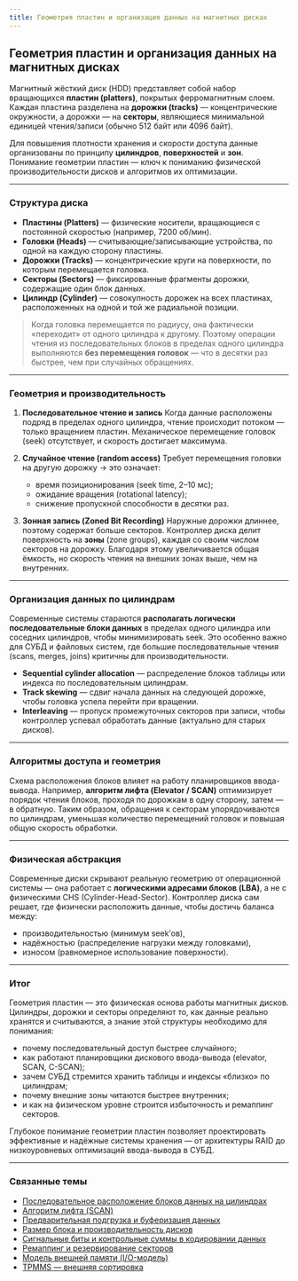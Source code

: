 ```yaml
---
title: Геометрия пластин и организация данных на магнитных дисках
---
```


## Геометрия пластин и организация данных на магнитных дисках


Магнитный жёсткий диск (HDD) представляет собой набор вращающихся **пластин (platters)**, покрытых ферромагнитным слоем.
Каждая пластина разделена на **дорожки (tracks)** — концентрические окружности, а дорожки — на **секторы**, являющиеся минимальной единицей чтения/записи (обычно 512 байт или 4096 байт).

Для повышения плотности хранения и скорости доступа данные организованы по принципу **цилиндров**, **поверхностей** и **зон**.
Понимание геометрии пластин — ключ к пониманию физической производительности дисков и алгоритмов их оптимизации.

---

### Структура диска

* **Пластины (Platters)** — физические носители, вращающиеся с постоянной скоростью (например, 7200 об/мин).
* **Головки (Heads)** — считывающие/записывающие устройства, по одной на каждую сторону пластины.
* **Дорожки (Tracks)** — концентрические круги на поверхности, по которым перемещается головка.
* **Секторы (Sectors)** — фиксированные фрагменты дорожки, содержащие один блок данных.
* **Цилиндр (Cylinder)** — совокупность дорожек на всех пластинах, расположенных на одной и той же радиальной позиции.

> Когда головка перемещается по радиусу, она фактически «переходит» от одного цилиндра к другому.
> Поэтому операции чтения из последовательных блоков в пределах одного цилиндра выполняются **без перемещения головок** — что в десятки раз быстрее, чем при случайных обращениях.

---

### Геометрия и производительность

1. **Последовательное чтение и запись**
   Когда данные расположены подряд в пределах одного цилиндра, чтение происходит потоком — только вращением пластин.
   Механическое перемещение головок (seek) отсутствует, и скорость достигает максимума.

2. **Случайное чтение (random access)**
   Требует перемещения головки на другую дорожку → это означает:

   * время позиционирования (seek time, 2–10 мс);
   * ожидание вращения (rotational latency);
   * снижение пропускной способности в десятки раз.

3. **Зонная запись (Zoned Bit Recording)**
   Наружные дорожки длиннее, поэтому содержат больше секторов.
   Контроллер диска делит поверхность на **зоны** (zone groups), каждая со своим числом секторов на дорожку.
   Благодаря этому увеличивается общая ёмкость, но скорость чтения на внешних зонах выше, чем на внутренних.

---

### Организация данных по цилиндрам

Современные системы стараются **располагать логически последовательные блоки данных** в пределах одного цилиндра или соседних цилиндров, чтобы минимизировать seek.
Это особенно важно для СУБД и файловых систем, где большие последовательные чтения (scans, merges, joins) критичны для производительности.

* **Sequential cylinder allocation** — распределение блоков таблицы или индекса по последовательным цилиндрам.
* **Track skewing** — сдвиг начала данных на следующей дорожке, чтобы головка успела перейти при вращении.
* **Interleaving** — пропуск промежуточных секторов при записи, чтобы контроллер успевал обработать данные (актуально для старых дисков).

---

### Алгоритмы доступа и геометрия

Схема расположения блоков влияет на работу планировщиков ввода-вывода.
Например, **алгоритм лифта (Elevator / SCAN)** оптимизирует порядок чтения блоков, проходя по дорожкам в одну сторону, затем — в обратную.
Таким образом, обращения к секторам упорядочиваются по цилиндрам, уменьшая количество перемещений головок и повышая общую скорость обработки.

---

### Физическая абстракция

Современные диски скрывают реальную геометрию от операционной системы —
она работает с **логическими адресами блоков (LBA)**, а не с физическими CHS (Cylinder-Head-Sector).
Контроллер диска сам решает, где физически расположить данные, чтобы достичь баланса между:

* производительностью (минимум seek’ов),
* надёжностью (распределение нагрузки между головками),
* износом (равномерное использование поверхности).

---

### Итог

Геометрия пластин — это физическая основа работы магнитных дисков.
Цилиндры, дорожки и секторы определяют то, как данные реально хранятся и считываются, а знание этой структуры необходимо для понимания:

* почему последовательный доступ быстрее случайного;
* как работают планировщики дискового ввода-вывода (elevator, SCAN, C-SCAN);
* зачем СУБД стремится хранить таблицы и индексы «близко» по цилиндрам;
* почему внешние зоны читаются быстрее внутренних;
* и как на физическом уровне строится избыточность и ремаппинг секторов.

Глубокое понимание геометрии пластин позволяет проектировать эффективные и надёжные системы хранения — от архитектуры RAID до низкоуровневых оптимизаций ввода-вывода в СУБД.

---

### Связанные темы

- [Последовательное расположение блоков данных на цилиндрах](./Sequential_Block_Placement.md)  
- [Алгоритм лифта (SCAN)](/Nodes/DataManagement_and_Storage/Storage/IO_Scheduling/Elevator_SCAN.md)  
- [Предварительная подгрузка и буферизация данных](./Prefetching_and_Buffering.md)  
- [Размер блока и производительность дисков](./BlockSize_and_IO_Performance.md)  
- [Сигнальные биты и контрольные суммы в кодировании данных](../Reliability/SignalBits_and_Checksums.md)  
- [Ремаппинг и резервирование секторов](/Nodes/DataManagement_and_Storage/Storage/Reliability/Remapping_and_SectorSparing.md)  
- [Модель внешней памяти (I/O-модель)](/Nodes/DataManagement_and_Storage/Storage/Theory/ExternalMemoryModel.md)  
- [TPMMS — внешняя сортировка](/Nodes/Algorithms/IO_Model/TPMMS.md)

